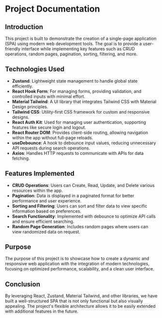 # Project Documentation

## Introduction
This project is built to demonstrate the creation of a single-page application (SPA) using modern web development tools. The goal is to provide a user-friendly interface while implementing key features such as CRUD operations, random pages, pagination, sorting, filtering, and more.

## Technologies Used

- **Zustand**: Lightweight state management to handle global state efficiently.
- **React Hook Form**: For managing forms, providing validation, and controlled inputs with minimal effort.
- **Material Tailwind**: A UI library that integrates Tailwind CSS with Material Design principles.
- **Tailwind CSS**: Utility-first CSS framework for custom and responsive designs.
- **React Auth Kit**: Used for managing user authentication, supporting features like secure login and logout.
- **React Router DOM**: Provides client-side routing, allowing navigation within the app without full-page reloads.
- **useDebounce**: A hook to debounce input values, reducing unnecessary API requests during search operations.
- **Axios**: Handles HTTP requests to communicate with APIs for data fetching.

## Features Implemented

- **CRUD Operations**: Users can Create, Read, Update, and Delete various resources within the app.
- **Pagination**: Data is displayed in a paginated format for better performance and user experience.
- **Sorting and Filtering**: Users can sort and filter data to view specific information based on preferences.
- **Search Functionality**: Implemented with debounce to optimize API calls and ensure efficient searching.
- **Random Page Generation**: Includes random pages where users can view randomized data on request.

## Purpose
The purpose of this project is to showcase how to create a dynamic and responsive web application with the integration of modern technologies, focusing on optimized performance, scalability, and a clean user interface.

## Conclusion
By leveraging React, Zustand, Material Tailwind, and other libraries, we have built a well-structured SPA that is not only functional but also visually appealing. The project's flexible architecture allows it to be easily extended with additional features in the future.
